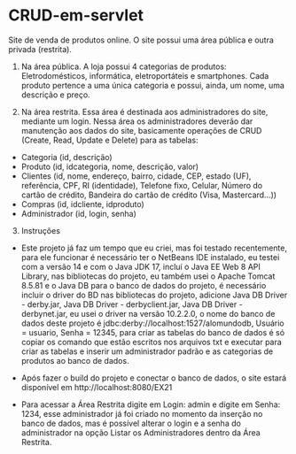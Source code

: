 # CRUD-em-servlet


Site de venda de produtos online. O site possui uma área pública e outra
privada (restrita).

1) Na área pública.
A loja possui 4 categorias de produtos: Eletrodomésticos, informática, eletroportáteis e
smartphones. Cada produto pertence a uma única categoria e possui, ainda, um nome, uma
descrição e preço.


2) Na área restrita.
Essa área é destinada aos administradores do site, mediante um login.
Nessa área os administradores deverão dar manutenção aos dados do site, basicamente
operações de CRUD (Create, Read, Update e Delete) para as tabelas:
- Categoria (id, descrição)
- Produto (id, idcategoria, nome, descrição, valor)
- Clientes (id, nome, endereço, bairro, cidade, CEP, estado (UF), referência, CPF, RI (identidade), Telefone fixo, Celular, Número do cartão de crédito, Bandeira do cartão de crédito (Visa, Mastercard...))
- Compras (id, idcliente, idproduto)
- Administrador (id, login, senha)

3) Instruções
- Este projeto já faz um tempo que eu criei, mas foi testado recentemente, para ele funcionar é necessário ter o NetBeans IDE instalado, 
eu testei com a versão 14 e com o Java JDK 17, incluí o Java EE Web 8 API Library, nas bibliotecas do projeto, eu também usei o Apache Tomcat 8.5.81 
e o Java DB para o banco de dados do projeto, é necessário incluir o driver do BD nas bibliotecas do projeto, adicione Java DB Driver - derby.jar, Java DB Driver - derbyclient.jar, Java DB Driver - derbynet.jar, eu usei o driver na versão 10.2.2.0, o nome do banco de dados deste projeto é jdbc:derby://localhost:1527/alomundodb, 
Usuário = usuario, Senha = 12345, para criar as tabelas do banco de dados é só copiar os comando que estão escritos nos arquivos txt e executar para criar as tabelas e inserir um administrador padrão e as categorias de produtos ao banco de dados.

- Após fazer o build do projeto e conectar o banco de dados, o site estará disponível em http://localhost:8080/EX21
- Para acessar a Área Restrita digite em Login: admin e digite em Senha: 1234, esse administrador já foi criado no momento da inserção no banco de dados, mas é possível alterar o login e a senha do administrador na opção Listar os Administradores dentro da Área Restrita.
     
